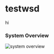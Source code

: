 # testwsd
hi

### System Overview

![system overview](http://www.plantuml.com/plantuml/proxy?cache=no&src=https://raw.github.com/potrebic/testwsd/master/test.iuml)
